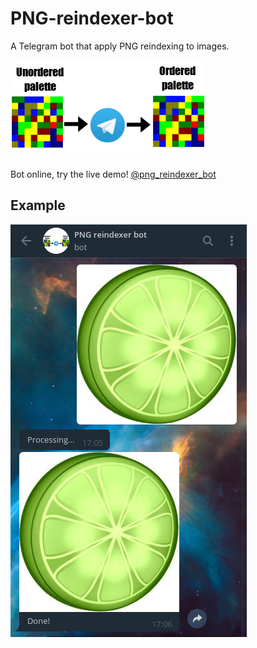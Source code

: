 # PNG-reindexer-bot
A Telegram bot that apply PNG reindexing to images.

![PNG reindexer telegram bot](PNG-reindexer-bot.png)

Bot online, try the live demo! [@png_reindexer_bot](https://t.me/png_reindexer_bot)


## Example

![PNG reindexer telegram bot](example1.png)

